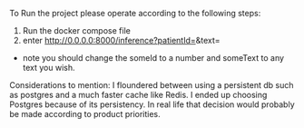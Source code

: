 To Run the project please operate according to the following steps:

1. Run the docker compose file
2. enter http://0.0.0.0:8000/inference?patientId=<someId>&text=<someText>
* note you should change the someId to a number and someText to any text you wish.


Considerations to mention:
I floundered between using a persistent db such as postgres and a much faster cache like Redis. I ended up choosing Postgres because of its persistency. In real life that decision would probably be made according to product priorities.